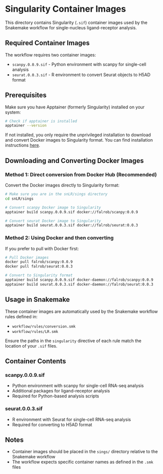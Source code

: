 # Singularity Container Images

This directory contains Singularity (`.sif`) container images used by the Snakemake workflow for single-nucleus ligand-receptor analysis.

## Required Container Images

The workflow requires two container images:
- `scanpy.0.0.9.sif` - Python environment with scanpy for single-cell analysis
- `seurat.0.0.3.sif` - R environment to convert Seurat objects to H5AD format

## Prerequisites

Make sure you have Apptainer (formerly Singularity) installed on your system:

```bash
# Check if apptainer is installed
apptainer --version
```

If not installed, you only require the unprivileged installation to download and convert Docker images to Singularity format. You can find installation instructions [here](https://apptainer.org/docs/admin/main/installation.html#install-unprivileged-from-pre-built-binaries).

## Downloading and Converting Docker Images

### Method 1: Direct conversion from Docker Hub (Recommended)

Convert the Docker images directly to Singularity format:

```bash
# Make sure you are in the snLR/sings directory
cd snLR/sings

# Convert scanpy Docker image to Singularity
apptainer build scanpy.0.0.9.sif docker://falrob/scanpy:0.0.9

# Convert seurat Docker image to Singularity
apptainer build seurat.0.0.3.sif docker://falrob/seurat:0.0.3
```

### Method 2: Using Docker and then converting

If you prefer to pull with Docker first:

```bash
# Pull Docker images
docker pull falrob/scanpy:0.0.9
docker pull falrob/seurat:0.0.3

# Convert to Singularity format
apptainer build scanpy.0.0.9.sif docker-daemon://falrob/scanpy:0.0.9
apptainer build seurat.0.0.3.sif docker-daemon://falrob/seurat:0.0.3
```

## Usage in Snakemake

These container images are automatically used by the Snakemake workflow rules defined in:
- `workflow/rules/conversion.smk`
- `workflow/rules/LR.smk`

Ensure the paths in the `singularity` directive of each rule match the location of your `.sif` files.

## Container Contents

### scanpy.0.0.9.sif
- Python environment with scanpy for single-cell RNA-seq analysis
- Additional packages for ligand-receptor analysis
- Required for Python-based analysis scripts

### seurat.0.0.3.sif
- R environment with Seurat for single-cell RNA-seq analysis
- Required for converting to H5AD format

## Notes

- Container images should be placed in the `sings/` directory relative to the Snakemake workflow
- The workflow expects specific container names as defined in the `.smk` files